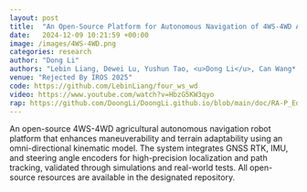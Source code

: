 ```yaml
---
layout: post
title:  "An Open-Source Platform for Autonomous Navigation of 4WS-4WD Agricultural Robots with Omni-Directional Kinematics"
date:   2024-12-09 10:21:59 +00:00
image: /images/4WS-4WD.png
categories: research
author: "Dong Li"
authors: "Lebin Liang, Dewei Lu, Yushun Tao, <u>Dong Li</u>, Can Wang*, Xinyu Wu"
venue: "Rejected By IROS 2025"
code: https://github.com/LebinLiang/four_ws_wd 
video: https://www.youtube.com/watch?v=HbzG5KW3qyo
rap: https://github.com/DoongLi/DoongLi.github.io/blob/main/doc/RA-P_Editorial_Rejection_Comments.txt
---
```


An open-source 4WS-4WD agricultural autonomous navigation robot platform that enhances maneuverability and terrain adaptability using an omni-directional kinematic model. The system integrates GNSS RTK, IMU, and steering angle encoders for high-precision localization and path tracking, validated through simulations and real-world tests. All open-source resources are available in the designated repository.
